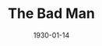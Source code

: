 ---
title: The Bad Man
date: 1930-01-14
opening_date: 1930-01-14
closing_date:
layout: productions
playbill:
Theatre: Theatre Jacksonville
cast:
- Angela Hardy: Agnes Towers
- Felipe: Charles DePencier
- Pedro: Charleston Kennedy
- Alverada: Daisy Bowden Stephens
- Pancho Lopez: E.S. Beauchamp-Nobbs
- Morgan Pell: Edward Goodman
- Venustiano: Eugene LeaMond
- Gilbert Jones: George W. Simmons, Jr.
- Lucia Pell: Olive Rosenquist
- Bradley: Phil Greenfield
- Henry Smith: Ralph M. Anderson
- Red Giddings: Ralph W. Cooper, Jr.
- Jasper Hardy: Tom Cashen
crew:
- Director: Ella Macklin
- Staging and Props: Dick Grether
- Costumes: Will Louis
understudies:
orchestra:
---